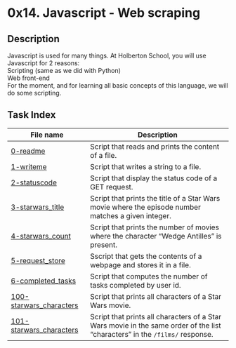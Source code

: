 # 0x14. Javascript - Web scraping

## Description

Javascript is used for many things. At Holberton School, you will use Javascript for 2 reasons:<br>
    Scripting (same as we did with Python)<br>
    Web front-end<br>
For the moment, and for learning all basic concepts of this language, we will do some scripting.

## Task Index
|File name              |Description                         |
|-----------------------|------------------------------------|
|[0-readme](0-readme.js)|Script that reads and prints the content of a file.|
|[1-writeme](1-writeme.js)|Script that writes a string to a file.|
|[2-statuscode](2-statuscode.js)|Script that display the status code of a GET request.|
|[3-starwars_title](3-starwars_title.js)|Script that prints the title of a Star Wars movie where the episode number matches a given integer.|
|[4-starwars_count](4-starwars_count.js)|Script that prints the number of movies where the character “Wedge Antilles” is present.|
|[5-request_store](5-request_store.js)|Sscript that gets the contents of a webpage and stores it in a file.|
|[6-completed_tasks](6-completed_tasks.js)|Script that computes the number of tasks completed by user id.|
|[100-starwars_characters](100-starwars_characters.js)|Script that prints all characters of a Star Wars movie.|
|[101-starwars_characters](101-starwars_characters.js)|Script that prints all characters of a Star Wars movie in the same order of the list “characters” in the `/films/` response.|
